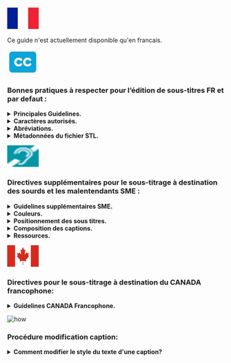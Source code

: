 ![french](images/french.jpg) 

Ce guide n'est actuellement disponible qu'en francais.

![cc](images/cc.jpg) 
### Bonnes pratiques à respecter pour l’édition de sous-titres FR et par defaut :

<details>
  <summary><b>Principales Guidelines.</b></summary>

Cette liste est amenée à évoluer réguilérement.

- Le nombre de caractères par ligne doit être inférieur ou égal à 37 si présence de control code (ex : italique,…). Sinon 40, espaces inclus. Respecter les seuils précisés par Videomenthe, par projet.
- Utilisation des majuscules et minuscules.
- 2 lignes maximum.
- Ne pas utiliser les espaces pour positionner le texte, seulement la justification.
- Ne pas placer de sous-titres dans les 10 premières images utiles d'un programme (400 premières ms).
- Durée minimale : 15 images (600ms) / maximale : 30 secondes, selon la taille des sous-titres.
- Laisser au moins 4 images (160ms) entre deux sous-titres.
- Boucler une fin de phrase par un point final, un point d’exclamation, d’interrogation ou trois petits points.
- Utilisation du tiret (ajouter un espace entre le – et le premier caractère) lors de dialogues notamment
- Supprimer le dernier sous-titre, au plus tard, 1 seconde avant la fin du programme.
- Les sous-titres ne doivent pas se chevaucher.
- Ne jamais placer de sous-titre sur le programme Copyright.
- Ne pas inclure de texte du programme dans le fichier de sous-titres. Ne pas remplir de champ
supplémentaire ou ne pas créer de sous-titres de durée nulle.
- Respecter le sens du discours et règles d’orthographes, grammaire et conjugaison de la langue française.
- (OPTIONNEL - SME) Plages de silence : "..." (trois points blancs) calés à gauche si le silence dure plus de 20 secondes
- En cas de mots grossiers, les remplacer par des *** si ils sont censurées (« bip »), sinon les transcrire.
- L’italique doit être utilisé dans les cas suivants :
    * Voix off
    * Personne qui parle complétement hors champ aussi (si hors champ puis dans le champ > pas d'italique)
    * Echange au téléphone (uniquement la personne hors champ)
    * Si tout le fichier est en voix off > pas d'italique.
- Le titre traduit sera communiqué par le client si le titre à une traduction (sinon ne pas le traduire).
- Afficher ce titre pendant au moins 4 secondes (si possible). Ce titre ne doit jamais recouvrir le titre original.
- Divers types de textes incrustés peuvent nécessiter un sous-titrage et ne doivent jamais recouvrir ce texte incrusté : placez les sous-titres ailleurs dans l'image ou échelonnez-les dans le temps.
- Placer le nom du fournisseur (Videomenthe) sur le carton du distributeur ou générique de fin, en perturbant le moins possible la lecture. 
- Utiliser les guillemets anglais : "", sans espace (suivant le client).
- Dans la mesure où la lecture est trop longue ou césure mal placée, ne pas hésiter à adapter la traduction du discours. Mieux vaut adapter que d'avoir un sous-titre trop long ou une césure disgracieuse.
- Utilisez le preset adapté parmi la liste disponible en fonction de la position des titres présents dans l'image et du contenu de l'image. Le sous-titre doit gêner le moins possible l'image.
- Ne pas traduire les titres génériques des programmes, uniquement les titres des épisodes d’une série qui seraient incrustés à l’image en VO.
- Le choix des mots est à la charge du traducteur.
- Les sous-titres doivent être synchronisés avec le son.
- Faire attention à la césure, essayer de ne pas couper les phrases (si possible).
- Les 2 lignes doivent être équilibrées en termes de caractère par ligne.
- Ne pas hésiter à créer des nouvelles captions pour que les captions ne soient pas surchargées.
- Garder les valeurs de mesure de la VO.
  
</details>

<details>
  <summary><b>Caractères autorisés.</b></summary>
Les caractères autorisés sont : 

! ” % & ' ( ) * + , . - ; / : < > = ? #

1 2 3 4 5 6 7 8 9 0 

A B C D E F G H I J K L M N O P Q R S T U V W X Y Z 

a b c d e f g h i j k l m n o p q r s t u v w x y z 

é â à ç è ê ë ï î ô û ù ***

Tous les autres caractères sont interdits pour le français.


Pas de caractères spéciaux, (majuscules accentuées ou sigles ***£, $ et €*** par exemple) qui ne passent pas sur télétexte L1, y compris dans les metadata (infos export du fichier).
Norme : ***Teletext Level 1***

</details>

<details>
  <summary><b>Abréviations.</b></summary>

- ***Les Heures*** : 
Durée : en toutes lettres (ex : 3 heures).
Temps : en contracté (ex : à 17h30).

- ***Monsieur, Madame, Mademoiselle*** : Concaténés s’ils sont suivis du nom de famille ou du titre (Mlle, M. et Mme) et en toutes lettres pour le reste.

- ***Mesures*** : 10 mètres s’il y a la place ou 10 m.

- ***Pourcentages*** : 100 % (si caractère % autorisé en Télétexte).

- ***Température*** : En toutes lettres si le caractère ne passe pas sur Télétexte.

- ***Siècles et Rois*** : ils seront en chiffres romains.

- ***Classement*** : Premier en toutes lettres s’il y a la place, sinon 1er ou 1ère …

</details>

<details>
  <summary><b>Métadonnées du fichier STL.</b></summary>

Métadonnées obligatoires dans le fichier d'en-tête STL :

- Language Code
- Original program title (fourni) 
- Original episode title (fourni) 
- Translated program title (fourni) 
- Translated episode title (fourni) 
- Translator name
- Country of origin (fourni) 
- Modification Date

</details>

![SME](images/SME_.png) 

### Directives supplémentaires pour le sous-titrage à destination des sourds et les malentendants SME :

<details>
  <summary><b>Guidelines supplémentaires SME.</b></summary>
Le sous-titrage destiné spécifiquement aux personnes malentendantes doit respecter ces règles : 

- Respecter l'image : ne couvrez pas le texte incrusté ou les zones importantes de l'image.
- Utiliser toujours des tirets (-) pour indiquer que le locuteur a changé. Pas d’espace après.
- Placer les sous-titres le plus proche de la source sonore.
- Respecter le code couleurs défini pour le sous-titrage (cf couleurs).
- Utiliser des parenthèses pour les chuchotements ou les conversations privées.
- Utiliser des majuscules lorsque plusieurs personnes récitent le même texte (et utiliser des minuscules pour tout le reste, sauf pour des abréviations, des acronymes spécifiques).
- Décomposer les phrases de manière intelligible. Lorsqu'une phrase s'étend sur plus d'une caption, décomposez-la à l’endroit approprié pour éviter tout contresens.
- La durée du  sous-titre doit être d'au moins 15 images pour une bonne lecture et compréhension.
-	Les caractères spéciaux sur majuscules ne sont pas autorisés: pas de 'E' avec accent, de 'C' avec cédille, etc...
-	Si une phrase se lit sur deux sous-titres consécutifs, l'écart enter ces derniers doit être de 4 images.
- Si une musique est citée puis elle continue sur un autre plan,  il faut noter trois petits points en majenta.
-	Si un bruit est décrit, puis il continue sur un autre plan, il faut noter trois petits points en rouge.
-	Le bruitage doit être décrit uniquement s'il n'est pas visible dans l'image.
-	Il faut faire une adaptation, par exemple ne pas écrire les mots répétés.


</details>

<details>
  <summary><b>Couleurs.</b></summary>

Respect du code couleur défini :

- ***Blanc*** lorsque le locuteur est visible (même partiellement) à l'écran.
- ***Jaune*** lorsque le locuteur n’est pas visible (hors champ) ou pour les voix off.
- ***Rouge*** indique des effets sonores. 
Un astérisque (*) est utilisé pour tous les sons provenant de : haut-parleur, radio, télévision, téléphone… 
L’astérisque sera de la couleur du sous-titre. Il n’y a pas d’espace avant le sous-titre. 
- ***Vert*** indique une langue étrangère (par exemple "dialecte indien…").
Ne traduisez pas cette langue et ne la transcrivez que si les mots étrangers sont très bien connus.
- ***Cyan*** indique des pensées non dites ou des flashbacks (les téléspectateurs entendent les pensées du
personnage mais sa bouche ne bouge pas).
Le cyan est utilisé pour les séquences de narration dans les documentaires et reportages. 
- ***Magenta*** est utilisé pour les indications musicales et les paroles d'une chanson.

</details>

<details>
  <summary><b>Positionnement des sous titres.</b></summary>

- Positionner les sous-titres de manière à permettre aux téléspectateurs de situer l'orateur. 
- Placer les sous-titres sous l'orateur et gardez la 1ère ligne plus courte que les autres si possible.
- Lorsque l'orateur est en arrière-plan entouré d'autres personnes, placez les sous-titres au-dessus de lui.
- Positionner les sous-titres en fonction de la source sonore. Si aucune source n'est identifiée, centrez les sous-titres. 
- Préférer la première captions plus courte que la seconde si possible, néanmoins la césure par la ponctuation prime toujours.

</details>

<details>
  <summary><b>Composition des captions.</b></summary>

- ***Silence*** : Si le silence dépasse 20 secondes, placez 3 points blancs (sans espace), justifiés à gauche pendant toute la durée de cette séquence.
- ***Phrases*** : Lorsque les phrases s'étendent sur plus d'une ligne de caption, ajoutez 2 points (..) à la fin d'une ligne et au début de la suivante (sans espace entre les deux). 
- ***Autre ponctuation*** : Lorsque des indications concernant la musique ou d'autres effets sonores forment des phrases complètes, ponctuez-les comme telles. 
Par exemple : Téléphone ou Le téléphone sonne. 
- ***Dialogue*** :Utiliser une ligne à simple interligne pour séparer deux lignes de légende à double hauteur.
Placez un tiret sans espace entre les deux lorsque le haut-parleur change. 
Lorsque la même personne reprend la parole après une période de silence, ou après de la musique ou d'autres effets sonores, n'utilisez plus le tiret.
- ***Début du programme*** : Tous les programmes commencent par 3 points (sans espace) justifiés à gauche pendant toute la durée du générique d'ouverture, afin que le téléspectateur sache que le sous-titrage du télétexte fonctionne correctement. 
- ***Fin de programme*** : Indiquez la fin des sous-titres du programme avec la signature (traducteur et fournisseur) lors du générique de clôture. 
- ***Niveau de langue*** : Transcrire le texte dans son intégralité (pas d'abrégé ni de simplification).

</details>

<details>
  <summary><b>Ressources.</b></summary>

- COMPLETE TECHNICAL GUIDELINES ARTE GEIE V1-07-2
- www.csa.fr/content/download/20043/334122/file/Chartesoustitrage122011.pdf
- EBU Tech Doc 3264 

</details>


![canada](images/canada.png) 

  ### Directives pour le sous-titrage à destination du CANADA francophone:

<details>
  <summary><b>Guidelines CANADA Francophone.</b></summary>
Le sous-titrage à destination du canada doit respecter ces règles : 

- Le nombre de caractères par ligne doit être inférieur ou égale à 32.
- Le temps d’affichage d’une caption doit être compris entre 2 et 5 sec.
- Utiliser l’italique pour ces situations : Langue étrangère, voix hors champs, pensées d’un personnage, titre d’une œuvre.
- La transcription doit être le plus fidéle à l'audio, il ne faut pas reformuler les phrases.
- Remarque : en Canadien, il n'y a pas d'espace avant certaines ponctuation (?!: ....)

</details>


![how](https://github.com/eolementhe/guide/assets/7905418/3be881c5-058b-40a6-be42-8016ddb48fc3)

  ### Procédure modification caption:

<details>
  <summary><b>Comment modifier le style du texte d'une caption?</b></summary>
  
Afin de modifier le style du texte d'une caption, il suffit :

- Cliquer sur ***Paramétres*** puis ***Afficher le bouton SME*** : \
![bouton_sme](https://github.com/eolementhe/guide/assets/7905418/99ff7dbf-3e83-4f1f-8d25-c94805a1f81c)
- Un nouvel icone apparait a coté de chaque caption : \
![sme_icon](https://github.com/eolementhe/guide/assets/7905418/d4d445c2-f5e0-427a-909f-f842b6794fb3)
- Un clique sur cet icone permet d'afficher le pannel SME pour modifier individuellement chaque caption :\
![sme_panel](https://github.com/eolementhe/guide/assets/7905418/1052d9cf-3f7f-48f1-b78b-4e9c0ae0d569)

</details>

